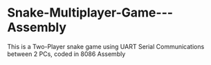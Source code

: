 # Snake-Multiplayer-Game---Assembly
This is a Two-Player snake game using UART Serial Communications between 2 PCs, coded in 8086 Assembly
